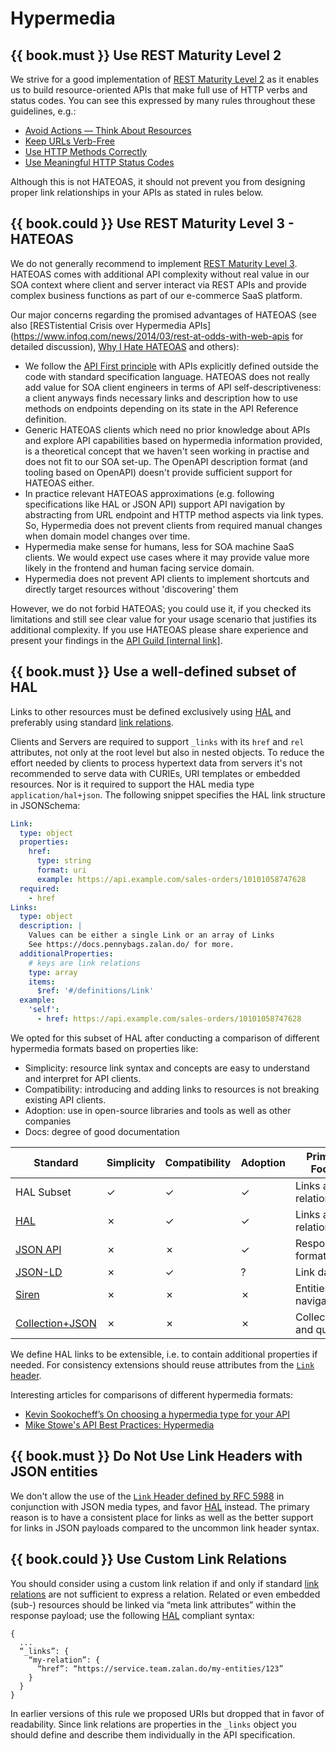 # Hypermedia

## {{ book.must }} Use REST Maturity Level 2

We strive for a good implementation of [REST Maturity Level 2](http://martinfowler.com/articles/richardsonMaturityModel.html#level2) as it enables
us to build resource-oriented APIs that make full use of HTTP verbs and status codes.
You can see this expressed by many rules throughout these guidelines, e.g.:
- [Avoid Actions — Think About Resources](../resources/Resources.md#must-avoid-actions-—-think-about-resources)
- [Keep URLs Verb-Free](../resources/Resources.md#must-keep-urls-verbfree)
- [Use HTTP Methods Correctly](../http/Http.md#must-use-http-methods-correctly)
- [Use Meaningful HTTP Status Codes](../http/Http.md#must-use-meaningful-http-status-codes)

Although this is not HATEOAS, it should not prevent you from designing proper link relationships in your APIs as stated in rules below.

## {{ book.could }} Use REST Maturity Level 3 - HATEOAS

We do not generally recommend to implement [REST Maturity Level 3](http://martinfowler.com/articles/richardsonMaturityModel.html#level3). HATEOAS comes with additional API complexity without real value in our SOA context where client and server interact via REST APIs and provide complex business functions as part of our e-commerce SaaS platform.

Our major concerns regarding the promised advantages of HATEOAS (see also [RESTistential Crisis over Hypermedia APIs](https://www.infoq.com/news/2014/03/rest-at-odds-with-web-apis for detailed discussion), [Why I Hate HATEOAS](https://jeffknupp.com/blog/2014/06/03/why-i-hate-hateoas/) and others):
- We follow the [API First principle](../general-guidelines/GeneralGuidelines.md#Must-Follow-API-First-Principle) 
with APIs explicitly defined outside the code with standard specification language. HATEOAS does not really add value for SOA client engineers in terms of API self-descriptiveness: a client anyways finds necessary links and description how to use methods on endpoints depending on its state in the API Reference definition.
- Generic HATEOAS clients which need no prior knowledge about APIs and explore API capabilities based on hypermedia information provided, is a theoretical concept that we haven't seen working in practise and does not fit to our SOA set-up. The OpenAPI description format (and tooling based on OpenAPI) doesn't provide sufficient support for HATEOAS either.
- In practice relevant HATEOAS approximations (e.g. following specifications like HAL or JSON API) support API navigation by abstracting from URL endpoint and HTTP method aspects via link types. So, Hypermedia does not prevent clients from required manual changes when domain model changes over time.
- Hypermedia make sense for humans, less for SOA machine SaaS clients. We would expect use cases where it may provide value more likely in the frontend and human facing service domain.
- Hypermedia does not prevent API clients to implement shortcuts and directly target resources without 'discovering' them

However, we do not forbid HATEOAS; you could use it, if you checked its limitations and still see clear value for your usage scenario that justifies its additional complexity. If you use HATEOAS please share experience and present your findings in the [API Guild \[internal link\]](https://techwiki.zalando.net/display/GUL/API+Guild).

## {{ book.must }} Use a well-defined subset of HAL

Links to other resources must be defined exclusively using [HAL](http://stateless.co/hal_specification.html) and
preferably using standard [link relations](http://www.iana.org/assignments/link-relations/link-relations.xml).

Clients and Servers are required to support `_links` with its `href` and `rel` attributes, not only at the root level
but also in nested objects. To reduce the effort needed by clients to process hypertext data from servers it's not recommended to serve data with CURIEs, URI templates or embedded resources. Nor is it required to support the HAL media type `application/hal+json`. The following snippet specifies the HAL link structure in JSONSchema:

```yaml
Link:
  type: object
  properties:
    href:
      type: string
      format: uri
      example: https://api.example.com/sales-orders/10101058747628
  required:
    - href
Links:
  type: object
  description: |
    Values can be either a single Link or an array of Links
    See https://docs.pennybags.zalan.do/ for more.
  additionalProperties:
    # keys are link relations
    type: array
    items:
      $ref: '#/definitions/Link'
  example:
    'self':
      - href: https://api.example.com/sales-orders/10101058747628
```

We opted for this subset of HAL after conducting a comparison of different hypermedia formats based on properties like:

* Simplicity: resource link syntax and concepts are easy to understand and interpret for API clients.
* Compatibility: introducing and adding links to resources is not breaking existing API clients.
* Adoption: use in open-source libraries and tools as well as other companies
* Docs: degree of good documentation

<p></p>

| Standard                                                       | Simplicity | Compatibility | Adoption | Primary Focus           | Docs |
|----------------------------------------------------------------|------------|---------------|----------|-------------------------|------|
| HAL Subset                                                     | ✓          | ✓             | ✓        | Links and relationships | ✓    |
| [HAL](http://stateless.co/hal_specification.html)              | ✗          | ✓             | ✓        | Links and relationships | ✓    |
| [JSON API](http://jsonapi.org/)                                | ✗          | ✗             | ✓        | Response format         | ✓    |
| [JSON-LD](http://json-ld.org/)                                 | ✗          | ✓             | ?        | Link data               | ?    |
| [Siren](https://github.com/kevinswiber/siren)                  | ✗          | ✗             | ✗        | Entities and navigation | ✗    |
| [Collection+JSON](http://amundsen.com/media-types/collection/) | ✗          | ✗             | ✗        | Collections and queries | ✓    |

We define HAL links to be extensible, i.e. to contain additional properties if needed. For consistency extensions should reuse attributes from the [`Link` header](https://tools.ietf.org/html/rfc5988#section-5).

Interesting articles for comparisons of different hypermedia formats:
* [Kevin Sookocheff’s On choosing a hypermedia type for your API](http://sookocheff.com/post/api/on-choosing-a-hypermedia-format/)
* [Mike Stowe's API Best Practices: Hypermedia](http://blogs.mulesoft.com/dev/api-dev/api-best-practices-hypermedia-part-3/)

## {{ book.must }} Do Not Use Link Headers with JSON entities

We don't allow the use of the [`Link` Header defined by RFC 5988](http://tools.ietf.org/html/rfc5988#section-5)
in conjunction with JSON media types, and favor [HAL](#must-use-hal) instead. The primary reason is to have a consistent
place for links as well as the better support for links in JSON payloads compared to the uncommon link header syntax.

## {{ book.could }} Use Custom Link Relations

You should consider using a custom link relation if and only if standard [link relations](http://www.iana.org/assignments/link-relations/link-relations.xml)
are not sufficient to express a relation.
Related or even embedded (sub-) resources should be linked via “meta link attributes” within the response payload; use
the following [HAL](http://stateless.co/hal_specification.html) compliant syntax:

    {
      ...
      “_links”: {
        “my-relation”: {
          “href”: “https://service.team.zalan.do/my-entities/123”
        }
      }
    }

In earlier versions of this rule we proposed URIs but dropped that in favor of readability. Since link relations are
properties in the `_links` object you should define and describe them individually in the API specification.
